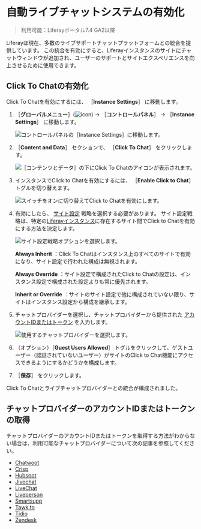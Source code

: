 # 自動ライブチャットシステムの有効化

 > 利用可能：Liferayポータル7.4 GA2以降

Liferayは現在、多数のライブサポートチャットプラットフォームとの統合を提供しています。 この統合を有効にすると、Liferayインスタンスのサイトにチャットウィンドウが追加され、ユーザーのサポートとサイトエクスペリエンスを向上させるために使用できます。

## Click To Chatの有効化

Click To Chatを有効にするには、 ［**Instance Settings**］ に移動します。

1. ［**グローバルメニュー**］(![icon](../../../images/icon-applications-menu.png)) &rarr; ［**コントロールパネル**］ &rarr; ［**Instance Settings**］ に移動します。

    ![コントロールパネルの［Instance Settings］に移動します。](./enabling-automated-live-chat-systems/images/02.png)

1. ［**Content and Data**］ セクションで、 ［**Click To Chat**］ をクリックします。

    ![［コンテンツとデータ］の下にClick To Chatのアイコンが表示されます。](./enabling-automated-live-chat-systems/images/03.png)

1. インスタンスでClick to Chatを有効にするには、 ［**Enable Click to Chat**］ トグルを切り替えます。

    ![スイッチをオンに切り替えてClick to Chatを有効にします。](./enabling-automated-live-chat-systems/images/04.png)

1. 有効にしたら、 [サイト設定](../../site_settings.html) 戦略を選択する必要があります。 サイト設定戦略は、特定の[Liferayインスタンス](../../../system-administration/configuring-liferay/virtual-instances/understanding-virtual-instances.md)に存在するサイト間でClick to Chatを有効にする方法を決定します。

    ![サイト設定戦略オプションを選択します。](./enabling-automated-live-chat-systems/images/05.png)

   **Always Inherit** ：Click To Chatはインスタンス上のすべてのサイトで有効になり、サイト設定で行われた構成は無視されます。

   **Always Override** ：サイト設定で構成されたClick to Chatの設定は、インスタンス設定で構成された設定よりも常に優先されます。

   **Inherit or Override** ：サイトのサイト設定で他に構成されていない限り、サイトはインスタンス設定から構成を継承します。

1. チャットプロバイダーを選択し、チャットプロバイダーから提供された [アカウントIDまたはトークン](#getting-the-chat-provider-account-id-or-token) を入力します。

    ![使用するチャットプロバイダーを選択します。 ](./enabling-automated-live-chat-systems/images/06.png)

1. （オプション）［**Guest Users Allowed**］ トグルをクリックして、ゲストユーザー（認証されていないユーザー）がサイトのClick to Chat機能にアクセスできるようにするかどうかを構成します。

1. ［**保存**］ をクリックします。

Click To Chatとライブチャットプロバイダーとの統合が構成されました。

## チャットプロバイダーのアカウントIDまたはトークンの取得

チャットプロバイダーのアカウントIDまたはトークンを取得する方法がわからない場合は、利用可能なチャットプロバイダーについて次の記事を参照してください。

* [Chatwoot](./getting-a-chat-provider-account-id/chatwoot.md)
* [Crisp](./getting-a-chat-provider-account-id/crisp.md)
* [Hubspot](./getting-a-chat-provider-account-id/hubspot.md)
* [Jivochat](./getting-a-chat-provider-account-id/jivochat.md)
* [LiveChat](./getting-a-chat-provider-account-id/livechat.md)
* [Liveperson](./getting-a-chat-provider-account-id/liveperson.md)
* [Smartsupp](./getting-a-chat-provider-account-id/smartsupp.md)
* [Tawk.to](./getting-a-chat-provider-account-id/tawk-to.md)
* [Tidio](./getting-a-chat-provider-account-id/tidio.md)
* [Zendesk](./getting-a-chat-provider-account-id/zendesk.md)
